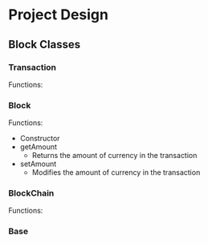 # Project Design
## Block Classes
### Transaction
Functions:

### Block
Functions:
- Constructor
- getAmount
    - Returns the amount of currency in the transaction
- setAmount
    - Modifies the amount of currency in the transaction


### BlockChain
Functions:

### Base
